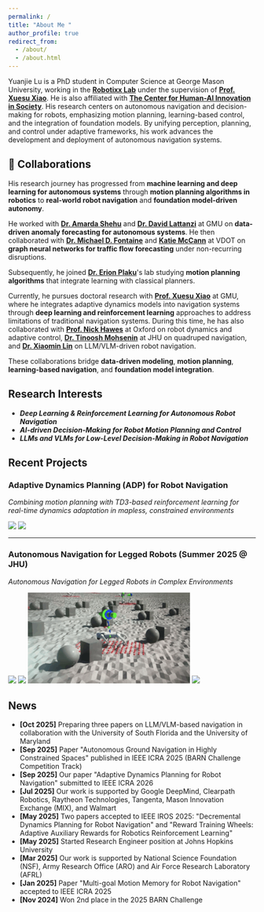 ```yaml
---
permalink: /
title: "About Me "
author_profile: true
redirect_from: 
  - /about/
  - /about.html
---
```


Yuanjie Lu is a PhD student in Computer Science at George Mason University, working in the [**Robotixx Lab**](https://robotixx.cs.gmu.edu/) under the supervision of [**Prof. Xuesu Xiao**](https://cs.gmu.edu/~xiao/). He is also affiliated with [**The Center for Human-AI Innovation in Society**](https://chais.gmu.edu/). His research centers on autonomous navigation and decision-making for robots, emphasizing motion planning, learning-based control, and the integration of foundation models. By unifying perception, planning, and control under adaptive frameworks, his work advances the development and deployment of autonomous navigation systems.

## 🤝 Collaborations

His research journey has progressed from **machine learning and deep learning for autonomous systems** through **motion planning algorithms in robotics** to **real-world robot navigation** and **foundation model-driven autonomy**.

He worked with [**Dr. Amarda Shehu**](https://cs.gmu.edu/~ashehu/) and [**Dr. David Lattanzi**](https://volgenau.gmu.edu/profiles/dlattanz) at GMU on **data-driven anomaly forecasting for autonomous systems**. He then collaborated with [**Dr. Michael D. Fontaine**](https://vtrc.virginia.gov/about/vtrc-staff/michaelfontaine/) and [**Katie McCann**](https://www.linkedin.com/in/katie-mccann-felton-pe-0856762a/) at VDOT on **graph neural networks for traffic flow forecasting** under non-recurring disruptions.

Subsequently, he joined [**Dr. Erion Plaku**](https://erionplaku.github.io/)'s lab studying **motion planning algorithms** that integrate learning with classical planners.

Currently, he pursues doctoral research with [**Prof. Xuesu Xiao**](https://cs.gmu.edu/~xiao/) at GMU, where he integrates adaptive dynamics models into navigation systems through **deep learning and reinforcement learning** approaches to address limitations of traditional navigation systems. During this time, he has also collaborated with [**Prof. Nick Hawes**](https://www.robots.ox.ac.uk/~nickh/) at Oxford on robot dynamics and adaptive control, [**Dr. Tinoosh Mohsenin**](https://eehpc.ece.jhu.edu/tinoosh-mohsenin/) at JHU on quadruped navigation, and [**Dr. Xiaomin Lin**](https://xiaominlin.github.io/) on LLM/VLM-driven robot navigation.

These collaborations bridge **data-driven modeling**, **motion planning**, **learning-based navigation**, and **foundation model integration**.

## Research Interests
  * ***Deep Learning & Reinforcement Learning for Autonomous Robot Navigation***
  * ***AI-driven Decision-Making for Robot Motion Planning and Control*** 
  * ***LLMs and VLMs for Low-Level Decision-Making in Robot Navigation***

## Recent Projects
### Adaptive Dynamics Planning (ADP) for Robot Navigation
*Combining motion planning with TD3-based reinforcement learning for real-time dynamics adaptation in mapless, constrained environments*

<img src="/images/ICRA2026_1.gif" width="330"> <img src="/images/ICRA2026_0.gif" width="330">

---

### Autonomous Navigation for Legged Robots (Summer 2025 @ JHU)
*Autonomous Navigation for Legged Robots in Complex Environments*

  <img src="/images/jhu1.gif" width="330">  <img src="/images/jhu4.gif" width="330">
  <img src="/images/jhu3.gif" width="330">  <img src="/images/jhu5.gif" width="330">


## News
* **[Oct 2025]** Preparing three papers on LLM/VLM-based navigation in collaboration with the University of South Florida and the University of Maryland
* **[Sep 2025]** Paper "Autonomous Ground Navigation in Highly Constrained Spaces" published in IEEE ICRA 2025 (BARN Challenge Competition Track)
* **[Sep 2025]** Our paper "Adaptive Dynamics Planning for Robot Navigation" submitted to IEEE ICRA 2026
* **[Jul 2025]** Our work is supported by Google DeepMind, Clearpath Robotics, Raytheon Technologies, Tangenta, Mason Innovation Exchange (MIX), and Walmart
* **[May 2025]** Two papers accepted to IEEE IROS 2025: "Decremental Dynamics Planning for Robot Navigation" and "Reward Training Wheels: Adaptive Auxiliary Rewards for Robotics Reinforcement Learning"
* **[May 2025]** Started Research Engineer position at Johns Hopkins University
* **[Mar 2025]** Our work is supported by National Science Foundation (NSF), Army Research Office (ARO) and Air Force Research Laboratory (AFRL)
* **[Jan 2025]** Paper "Multi-goal Motion Memory for Robot Navigation" accepted to IEEE ICRA 2025
* **[Nov 2024]** Won 2nd place in the 2025 BARN Challenge

